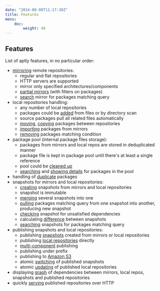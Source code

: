 ```yaml
---
date: "2014-08-08T11:17:38Z"
title: Features
menu:
    doc:
        weight: 40
---
```



Features
--------

List of aptly features, in no particular order:

* [mirroring](/doc/aptly/mirror/create/) remote repositories:
  * regular and flat repositories
  * HTTP servers are supported
  * mirror only specified architectures/components
  * [partial mirrors](/doc/feature/query/) (with filters on packages)
  * [search](/doc/aptly/mirror/search/) mirror for packages matching query
* local repositories handling:
  * any number of local repositories
  * packages could be [added](/doc/aptly/repo/add/) from files or by directory scan
  * source packages pull all related files automatically
  * [moving](/doc/aptly/repo/move/), [copying](/doc/aptly/repo/copy/) packages between repositories
  * [importing](/doc/aptly/repo/import/) packages from mirrors
  * [removing](/doc/aptly/repo/import) packages matching condition
* package pool (internal package files storage):
  * packages from mirrors and local repos are stored in deduplicated manner
  * package file is kept in package pool until there's at least a single reference
  * pool could be [cleaned up](/doc/aptly/db/cleanup/)
  * [searching](/doc/aptly/package/search/) and [showing details](/doc/aptly/package/show/) for
    packages in the pool
* handling of [duplicate](/doc/feature/duplicate/) packages
* snapshots for mirrors and local repositories:
  * [creating](/doc/aptly/snapshot/create/) snapshots from mirrors and local repositories
  * snapshot is immutable
  * [merging](/doc/aptly/snapshot/merge/) several snapshots into one
  * [pulling](/doc/aptly/snapshot/pull/) packages matching query from one snapshot into another,
    producing new snapshot
  * [checking](/doc/aptly/snapshot/verify/) snapshot for unsatisfied dependencies
  * calculating [difference](/doc/aptly/snapshot/diff/) between snapshots
  * [searching](/doc/aptly/snapshot/search/) snapshots for packages matching query
* publishing snapshots and local repositories:
  * publishing [snapshots](/doc/aptly/publish/snapshot/) created from mirrors or local repositories
  * publishing [local repositories](/doc/aptly/publish/repo/) directly
  * [multi-component](/doc/feature/multi-component/) publishing
  * publishing under prefix
  * publishing to [Amazon S3](/doc/feature/s3/)
  * atomic [switching](/doc/aptly/publish/switch) of published snapshots
  * atomic [updating](/doc/aptly/publish/update) of published local repositories
* displaying [graph](/doc/aptly/graph/) of dependencies between mirrors, local repos, snapshots and
  published repositories
* quickly [serving](/doc/aptly/serve/) published repositories over HTTP